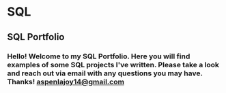 # SQL
## SQL Portfolio
### Hello! **Welcome to my SQL Portfolio.** Here you will find examples of some SQL projects I've written. Please take a look and reach out via email with any questions you may have. Thanks! aspenlajoy14@gmail.com 
